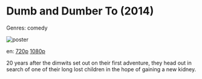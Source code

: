 # Dumb and Dumber To (2014)

Genres: comedy

![poster](http://image.tmdb.org/t/p/w500/Ekw3ijq9L6RiKvv5m2tPOEklHF.jpg)

en:
  [720p](magnet:?xt=urn:btih:7A78008DFA3B901BE48A3484F81CD4FA65716639&tr=udp://glotorrents.pw:6969/announce&tr=udp://tracker.opentrackr.org:1337/announce&tr=udp://torrent.gresille.org:80/announce&tr=udp://tracker.openbittorrent.com:80&tr=udp://tracker.coppersurfer.tk:6969&tr=udp://tracker.leechers-paradise.org:6969&tr=udp://p4p.arenabg.ch:1337&tr=udp://tracker.internetwarriors.net:1337)
  [1080p](magnet:?xt=urn:btih:604E8EABE10B23BBD6A5F74463D1A026E3A05904&tr=udp://glotorrents.pw:6969/announce&tr=udp://tracker.opentrackr.org:1337/announce&tr=udp://torrent.gresille.org:80/announce&tr=udp://tracker.openbittorrent.com:80&tr=udp://tracker.coppersurfer.tk:6969&tr=udp://tracker.leechers-paradise.org:6969&tr=udp://p4p.arenabg.ch:1337&tr=udp://tracker.internetwarriors.net:1337)
  


20 years after the dimwits set out on their first adventure, they head out in search of one of their long lost children in the hope of gaining a new kidney.
